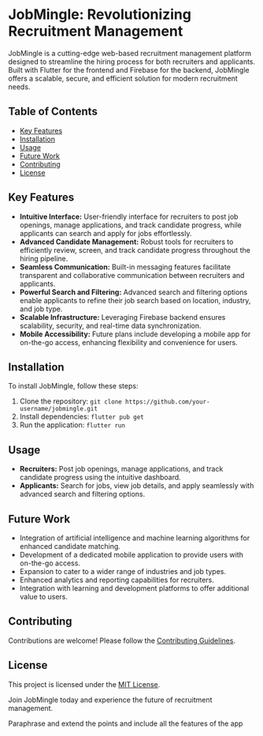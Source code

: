 # JobMingle: Revolutionizing Recruitment Management

JobMingle is a cutting-edge web-based recruitment management platform designed to streamline the hiring process for both recruiters and applicants. Built with Flutter for the frontend and Firebase for the backend, JobMingle offers a scalable, secure, and efficient solution for modern recruitment needs.

## Table of Contents
- [Key Features](#key-features)
- [Installation](#installation)
- [Usage](#usage)
- [Future Work](#future-work)
- [Contributing](#contributing)
- [License](#license)

## Key Features

- **Intuitive Interface:** User-friendly interface for recruiters to post job openings, manage applications, and track candidate progress, while applicants can search and apply for jobs effortlessly.
- **Advanced Candidate Management:** Robust tools for recruiters to efficiently review, screen, and track candidate progress throughout the hiring pipeline.
- **Seamless Communication:** Built-in messaging features facilitate transparent and collaborative communication between recruiters and applicants.
- **Powerful Search and Filtering:** Advanced search and filtering options enable applicants to refine their job search based on location, industry, and job type.
- **Scalable Infrastructure:** Leveraging Firebase backend ensures scalability, security, and real-time data synchronization.
- **Mobile Accessibility:** Future plans include developing a mobile app for on-the-go access, enhancing flexibility and convenience for users.

## Installation

To install JobMingle, follow these steps:

1. Clone the repository: `git clone https://github.com/your-username/jobmingle.git`
2. Install dependencies: `flutter pub get`
3. Run the application: `flutter run`

## Usage

- **Recruiters:** Post job openings, manage applications, and track candidate progress using the intuitive dashboard.
- **Applicants:** Search for jobs, view job details, and apply seamlessly with advanced search and filtering options.

## Future Work

- Integration of artificial intelligence and machine learning algorithms for enhanced candidate matching.
- Development of a dedicated mobile application to provide users with on-the-go access.
- Expansion to cater to a wider range of industries and job types.
- Enhanced analytics and reporting capabilities for recruiters.
- Integration with learning and development platforms to offer additional value to users.

## Contributing

Contributions are welcome! Please follow the [Contributing Guidelines](CONTRIBUTING.md).

## License

This project is licensed under the [MIT License](LICENSE).

Join JobMingle today and experience the future of recruitment management.

Paraphrase and extend the points and include all the features of the app
